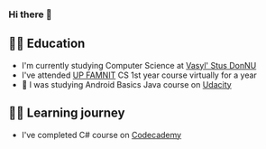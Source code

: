 ### Hi there 👋

## 👨‍🎓 Education
- I'm currently studying Computer Science at [Vasyl' Stus DonNU](https://www.donnu.edu.ua/en/)
- I've attended [UP FAMNIT](https://www.famnit.upr.si/en) CS 1st year course virtually for a year
- 📱 I was studying Android Basics Java course on [Udacity](https://www.udacity.com/)

## 👨‍💻 Learning journey
- I've completed C# course on [Codecademy](https://www.codecademy.com/)

<!--
**MrKurbangaliev/MrKurbangaliev** is a ✨ _special_ ✨ repository because its `README.md` (this file) appears on your GitHub profile.

Here are some ideas to get you started:

- 🔭 I’m currently working on ...
- 🌱 I’m currently learning ...
- 👯 I’m looking to collaborate on ...
- 🤔 I’m looking for help with ...
- 💬 Ask me about ...
- 📫 How to reach me: ...
- 😄 Pronouns: ...
- ⚡ Fun fact: ...
-->
